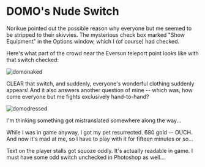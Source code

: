 # DOMO's Nude Switch

Norikue pointed out the possible reason why everyone but me seemed to be stripped to their skivvies. The mysterious check box marked "Show Equipment" in the Options window, which I (of course) had checked.

Here's what part of the crowd near the Eversun teleport point looks like with that switch checked:

![](http://westkarana.com/wp-content/uploads/2008/12/domonaked.jpg "domonaked")

CLEAR that switch, and suddenly, everyone's wonderful clothing suddenly appears! And it also answers another question of mine -- which was, how come everyone but me fights exclusively hand-to-hand?

![](http://westkarana.com/wp-content/uploads/2008/12/domodressed.jpg "domodressed")

I'm thinking something got mistranslated somewhere along the way...

While I was in game anyway, I got my pet resurrected. 680 gold -- OUCH. And now it's mad at me, so I have to play with it for fifteen minutes or so...

Text on the player stalls got squoze oddly. It's actually readable in game. I must have some odd switch unchecked in Photoshop as well...
